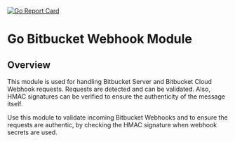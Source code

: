 [![Go Report Card](https://goreportcard.com/badge/github.com/serainville/bitbucket-webhooks)](https://goreportcard.com/report/github.com/serainville/bitbucket-webhooks)
# Go Bitbucket Webhook Module
## Overview
This module is used for handling Bitbucket Server and Bitbucket Cloud Webhook requests. Requests are detected and can be validated. Also, HMAC signatures can be verified to ensure the authenticity of the message itself.

Use this module to validate incoming Bitbucket Webhooks and to ensure the requests are authentic, by checking the HMAC signature when webhook secrets are used.

